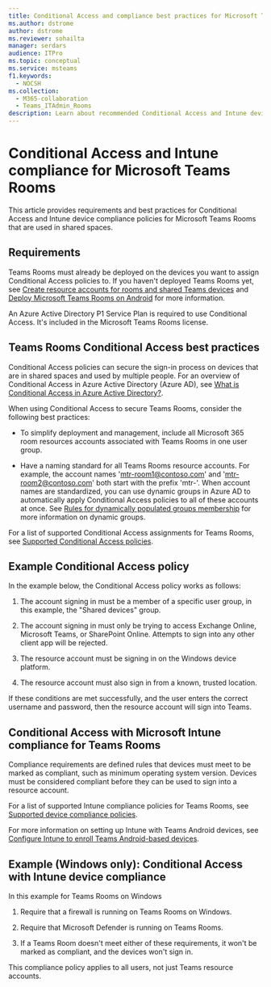 ```yaml
---
title: Conditional Access and compliance best practices for Microsoft Teams Rooms
ms.author: dstrome
author: dstrome
ms.reviewer: sohailta
manager: serdars
audience: ITPro
ms.topic: conceptual
ms.service: msteams
f1.keywords: 
  - NOCSH
ms.collection: 
  - M365-collaboration
  - Teams_ITAdmin_Rooms
description: Learn about recommended Conditional Access and Intune device compliance policies and best practices for Microsoft Teams Rooms.
---
```


# Conditional Access and Intune compliance for Microsoft Teams Rooms

This article provides requirements and best practices for Conditional Access and Intune device compliance policies for Microsoft Teams Rooms that are used in shared spaces.

## Requirements

Teams Rooms must already be deployed on the devices you want to assign
Conditional Access policies to. If you haven't deployed Teams Rooms yet,
see [Create resource accounts for rooms and shared Teams devices](with-office-365.md)
and [Deploy Microsoft Teams Rooms on Android](../devices/collab-bar-deploy.md)
for more information.

An Azure Active Directory P1 Service Plan is required to use Conditional
Access. It's included in the Microsoft Teams Rooms license.

## Teams Rooms Conditional Access best practices

Conditional Access policies can secure the sign-in process on devices that are in shared spaces and used by multiple people. For an overview of Conditional Access in Azure Active Directory (Azure AD), see [What is Conditional Access in Azure Active Directory?](/azure/active-directory/conditional-access/overview).

When using Conditional Access to secure Teams Rooms, consider the
following best practices:

-   To simplify deployment and management, include all Microsoft 365
    room resources accounts associated with Teams Rooms in one user
    group.

-   Have a naming standard for all Teams Rooms resource accounts. For
    example, the account names 'mtr-room1@contoso.com' and
    'mtr-room2@contoso.com' both start with the prefix 'mtr-'.
    When account names are standardized, you can use dynamic groups in Azure AD
    to automatically apply Conditional Access policies to all of these
    accounts at once. See [Rules for dynamically populated groups membership](/azure/active-directory/enterprise-users/groups-dynamic-membership) for more information on dynamic groups.

For a list of supported Conditional Access assignments for Teams Rooms, see [Supported Conditional Access policies](supported-ca-and-compliance-policies.md#supported-conditional-access-policies).

## Example Conditional Access policy

In the example below, the Conditional Access policy works as follows:

1.  The account signing in must be a member of a specific user group, in
    this example, the "Shared devices" group.

2.  The account signing in must only be trying to access Exchange
    Online, Microsoft Teams, or SharePoint Online. Attempts to sign into
    any other client app will be rejected.

3.  The resource account must be signing in on the Windows device
    platform.

4.  The resource account must also sign in from a known, trusted
    location.

If these conditions are met successfully, and the user enters the
correct username and password, then the resource account will sign into
Teams.

## Conditional Access with Microsoft Intune compliance for Teams Rooms

Compliance requirements are defined rules that devices must meet to be
marked as compliant, such as minimum operating system version. Devices
must be considered compliant before they can be used to sign into a
resource account.

For a list of supported Intune compliance policies for Teams Rooms, see [Supported device compliance policies](supported-ca-and-compliance-policies.md#supported-device-compliance-policies).

For more information on setting up Intune with Teams Android devices, see [Configure Intune to enroll Teams Android-based devices](../devices/phones-displays-deploy.md#configure-intune-to-enroll-teams-android-based-devices).

## Example (Windows only): Conditional Access with Intune device compliance

In this example for Teams Rooms on Windows

1. Require that a firewall is running on Teams Rooms on Windows.

2. Require that Microsoft Defender is running on Teams Rooms.

3. If a Teams Room doesn't meet either of these requirements, it won't be marked as compliant, and the devices won't sign in.

This compliance policy applies to all users, not just Teams resource accounts.
